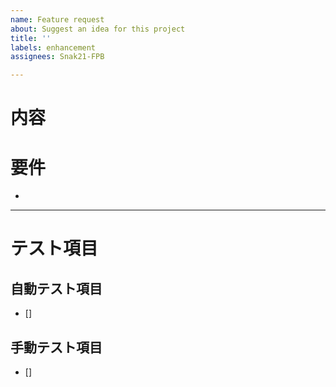 ```yaml
---
name: Feature request
about: Suggest an idea for this project
title: ''
labels: enhancement
assignees: Snak21-FPB

---
```


# 内容

# 要件
- 

-----
# テスト項目
## 自動テスト項目
- [] 

## 手動テスト項目
- []
